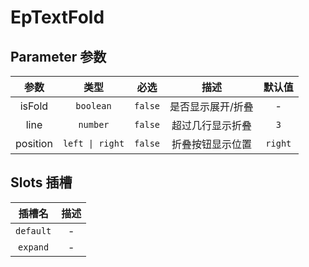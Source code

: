 # EpTextFold
## Parameter 参数
| 参数 | 类型 | 必选 | 描述 | 默认值 |
| :-------: | :-------: | :-------: | :-------: | :-------: |
| isFold | `boolean` | `false` | 是否显示展开/折叠 | -|
| line | `number` | `false` | 超过几行显示折叠 | `3`|
| position | `left \| right` | `false` | 折叠按钮显示位置 | `right`|
## Slots 插槽
|    插槽名    |  描述   |
|:---------:|:-----:|
| `default` | - |
| `expand` | - |
